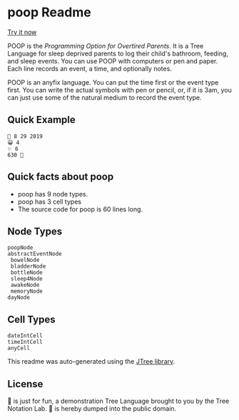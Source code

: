 # poop Readme

[Try it now](http://localhost:3333/designer/#standard%20poop)

POOP is the *Programming Option for Overtired Parents*. It is a Tree Language for sleep deprived parents to log their child's bathroom, feeding, and sleep events. You can use POOP with computers or pen and paper. Each line records an event, a time, and optionally notes.

POOP is an anyfix language. You can put the time first or the event type first. You can write the actual symbols with pen or pencil, or, if it is 3am, you can just use some of the natural medium to record the event type.

## Quick Example

    🌄 8 29 2019
    😀 4
    ✨ 6
    630 💩


## Quick facts about poop

- poop has 9 node types.
- poop has 3 cell types
- The source code for poop is 60 lines long.

## Node Types

    poopNode
    abstractEventNode
     bowelNode
     bladderNode
     bottleNode
     sleep4Node
     awakeNode
     memoryNode
    dayNode

## Cell Types

    dateIntCell
    timeIntCell
    anyCell

This readme was auto-generated using the [JTree library](https://github.com/treenotation/jtree).

## License

💩 is just for fun, a demonstration Tree Language brought to you by the Tree Notation Lab. 💩 is hereby dumped into the public domain.

